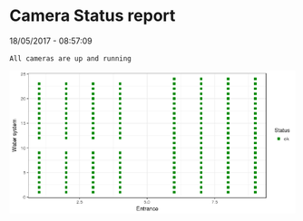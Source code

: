 Camera Status report
================
18/05/2017 - 08:57:09

    All cameras are up and running

![](camreport_files/figure-markdown_github/unnamed-chunk-2-1.png)
